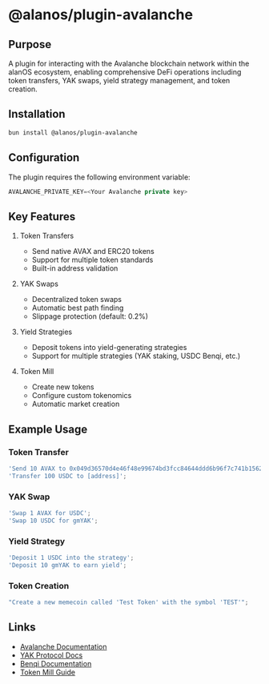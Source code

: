 # @alanos/plugin-avalanche

## Purpose

A plugin for interacting with the Avalanche blockchain network within the alanOS ecosystem, enabling comprehensive DeFi operations including token transfers, YAK swaps, yield strategy management, and token creation.

## Installation

```bash
bun install @alanos/plugin-avalanche
```

## Configuration

The plugin requires the following environment variable:

```typescript
AVALANCHE_PRIVATE_KEY=<Your Avalanche private key>
```

## Key Features

1. Token Transfers

   - Send native AVAX and ERC20 tokens
   - Support for multiple token standards
   - Built-in address validation

2. YAK Swaps

   - Decentralized token swaps
   - Automatic best path finding
   - Slippage protection (default: 0.2%)

3. Yield Strategies

   - Deposit tokens into yield-generating strategies
   - Support for multiple strategies (YAK staking, USDC Benqi, etc.)

4. Token Mill
   - Create new tokens
   - Configure custom tokenomics
   - Automatic market creation

## Example Usage

### Token Transfer

```typescript
'Send 10 AVAX to 0x049d36570d4e46f48e99674bd3fcc84644ddd6b96f7c741b1562b82f9e004dc7';
'Transfer 100 USDC to [address]';
```

### YAK Swap

```typescript
'Swap 1 AVAX for USDC';
'Swap 10 USDC for gmYAK';
```

### Yield Strategy

```typescript
'Deposit 1 USDC into the strategy';
'Deposit 10 gmYAK to earn yield';
```

### Token Creation

```typescript
"Create a new memecoin called 'Test Token' with the symbol 'TEST'";
```

## Links

- [Avalanche Documentation](https://docs.avax.network/)
- [YAK Protocol Docs](https://yak.exchange/docs)
- [Benqi Documentation](https://docs.benqi.fi/)
- [Token Mill Guide](https://docs.tokenmill.xyz/)
